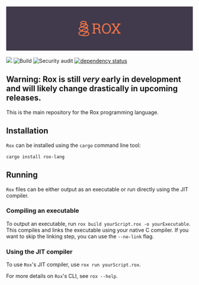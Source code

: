 ![Rox Logo](./assets/rox-banner.png)

[![](https://meritbadge.herokuapp.com/rox-lang)](https://crates.io/crates/rox-lang)
![Build](https://github.com/reese/rox/workflows/Build/badge.svg)
![Security audit](https://github.com/reese/rox/workflows/Security%20audit/badge.svg)
[![dependency status](https://deps.rs/repo/github/reese/rox/status.svg)](https://deps.rs/repo/github/reese/rox)

## Warning: Rox is still _very_ early in development and will likely change drastically in upcoming releases.

This is the main repository for the Rox programming language.

## Installation

`Rox` can be installed using the `cargo` command line tool:

```shell script
cargo install rox-lang
```

## Running

`Rox` files can be either output as an executable or run directly using the JIT compiler.

### Compiling an executable

To output an executable, run `rox build yourScript.rox -o yourExecutable`.
This compiles and links the executable using your native C compiler.
If you want to skip the linking step, you can use the `--no-link` flag.

### Using the JIT compiler

To use `Rox`'s JIT compiler, use `rox run yourScript.rox`.

For more details on `Rox`'s CLI, see `rox --help`.

